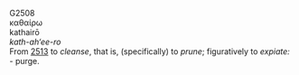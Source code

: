 <body>
  <p>G2508<br>  καθαίρω  <br> kathairō  <br><i>kath-ah‘ee-ro </i><br>From <a href="g2513.htm">2513</a>  to <i>cleanse</i>, that is, (specifically) to <i>prune</i>; figuratively to <i>expiate:</i> - purge.<br></p>
 </body>